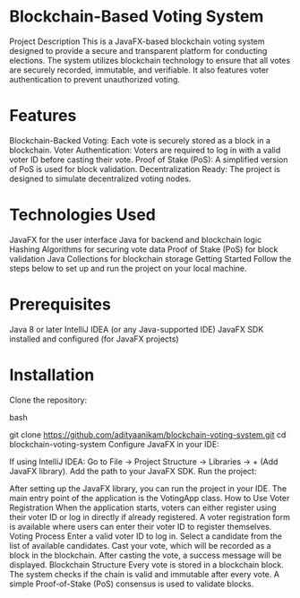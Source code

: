 

# Blockchain-Based Voting System
Project Description
This is a JavaFX-based blockchain voting system designed to provide a secure and transparent platform for conducting elections. The system utilizes blockchain technology to ensure that all votes are securely recorded, immutable, and verifiable. It also features voter authentication to prevent unauthorized voting.

# Features
Blockchain-Backed Voting: Each vote is securely stored as a block in a blockchain.
Voter Authentication: Voters are required to log in with a valid voter ID before casting their vote.
Proof of Stake (PoS): A simplified version of PoS is used for block validation.
Decentralization Ready: The project is designed to simulate decentralized voting nodes.
# Technologies Used
JavaFX for the user interface
Java for backend and blockchain logic
Hashing Algorithms for securing vote data
Proof of Stake (PoS) for block validation
Java Collections for blockchain storage
Getting Started
Follow the steps below to set up and run the project on your local machine.

# Prerequisites
Java 8 or later
IntelliJ IDEA (or any Java-supported IDE)
JavaFX SDK installed and configured (for JavaFX projects)

# Installation
Clone the repository:

bash

git clone https://github.com/adityaanikam/blockchain-voting-system.git
cd blockchain-voting-system
Configure JavaFX in your IDE:

If using IntelliJ IDEA:
Go to File -> Project Structure -> Libraries -> + (Add JavaFX library).
Add the path to your JavaFX SDK.
Run the project:

After setting up the JavaFX library, you can run the project in your IDE.
The main entry point of the application is the VotingApp class.
How to Use
Voter Registration
When the application starts, voters can either register using their voter ID or log in directly if already registered.
A voter registration form is available where users can enter their voter ID to register themselves.
Voting Process
Enter a valid voter ID to log in.
Select a candidate from the list of available candidates.
Cast your vote, which will be recorded as a block in the blockchain.
After casting the vote, a success message will be displayed.
Blockchain Structure
Every vote is stored in a blockchain block.
The system checks if the chain is valid and immutable after every vote.
A simple Proof-of-Stake (PoS) consensus is used to validate blocks.
